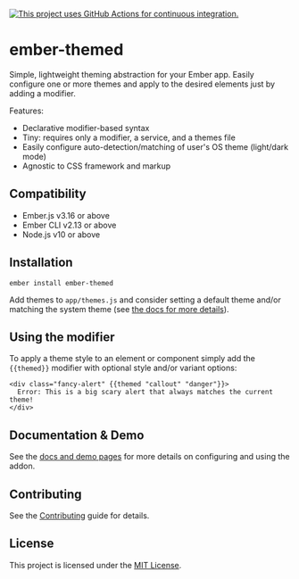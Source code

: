 [![This project uses GitHub Actions for continuous integration.](https://github.com/dknutsen/ember-themed/workflows/CI/badge.svg)](https://github.com/dknutsen/ember-themed/actions?query=workflow%3ACI)

ember-themed
==============================================================================

Simple, lightweight theming abstraction for your Ember app. Easily configure one or more themes and apply to the desired elements just by adding a modifier.

Features:

- Declarative modifier-based syntax
- Tiny: requires only a modifier, a service, and a themes file
- Easily configure auto-detection/matching of user's OS theme (light/dark mode)
- Agnostic to CSS framework and markup 

Compatibility
------------------------------------------------------------------------------

* Ember.js v3.16 or above
* Ember CLI v2.13 or above
* Node.js v10 or above


Installation
------------------------------------------------------------------------------

```
ember install ember-themed
```

Add themes to `app/themes.js` and consider setting a default theme and/or matching the system theme (see [the docs for more details](https://dknutsen.github.io/ember-themed)).


Using the modifier
------------------------------------------------------------------------------

To apply a theme style to an element or component simply add the `{{themed}}` modifier with optional style and/or variant options:
```
<div class="fancy-alert" {{themed "callout" "danger"}}>
  Error: This is a big scary alert that always matches the current theme!
</div>
```


Documentation & Demo
------------------------------------------------------------------------------

See the [docs and demo pages](https://dknutsen.github.io/ember-themed) for more details on configuring and using the addon.


Contributing
------------------------------------------------------------------------------

See the [Contributing](CONTRIBUTING.md) guide for details.


License
------------------------------------------------------------------------------

This project is licensed under the [MIT License](LICENSE.md).
